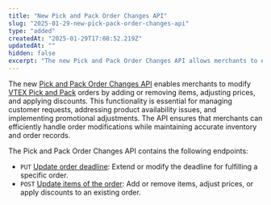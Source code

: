 ```yaml
---
title: "New Pick and Pack Order Changes API"
slug: "2025-01-29-new-pick-pack-order-changes-api"
type: "added"
createdAt: "2025-01-29T17:08:52.219Z"
updatedAt: ""
hidden: false
excerpt: "The new Pick and Pack Order Changes API allows merchants to efficiently modify orders by adding or removing items, adjusting prices, and applying discounts, ensuring accurate inventory and order records."
---
```


The new [Pick and Pack Order Changes API](https://developers.vtex.com/docs/api-reference/pick-and-pack-order-changes-api#overview) enables merchants to modify [VTEX Pick and Pack](https://help.vtex.com/en/tutorial/vtex-pick-and-pack--1OOops3WrUyz7e0bnhkfXU) orders by adding or removing items, adjusting prices, and applying discounts. This functionality is essential for managing customer requests, addressing product availability issues, and implementing promotional adjustments. The API ensures that merchants can efficiently handle order modifications while maintaining accurate inventory and order records.

The Pick and Pack Order Changes API contains the following endpoints:

- `PUT` [Update order deadline](https://developers.vtex.com/docs/api-reference/pick-and-pack-order-changes-api#put-/orders/-orderId-/deadline): Extend or modify the deadline for fulfilling a specific order.
- `POST` [Update items of the order](https://developers.vtex.com/docs/api-reference/pick-and-pack-order-changes-api#post-/order/changes): Add or remove items, adjust prices, or apply discounts to an existing order.
